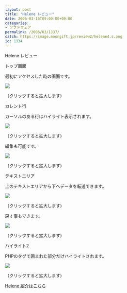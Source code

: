 ```yaml
---
layout: post
title: "Helene レビュー"
date: 2006-03-16T09:00:00+09:00
categories:
- ソフトウェア
permalink: /2006/03/1337/
catch: https://image.moongift.jp/review2/helene4.s.png
id: 1334
---
```

Helene レビュー  
<!--more-->

トップ画面

  

最初にアクセスした時の画面です。

  

[![](https://image.moongift.jp/review2/helene1.s.png)](https://image.moongift.jp/review2/helene1.png)  
  
（クリックすると拡大します)

  

カレント行

  

カーソルのある行はハイライト表示されます。

  

[![](https://image.moongift.jp/review2/helene2.s.png)](https://image.moongift.jp/review2/helene2.png)  
  
（クリックすると拡大します)

  

編集も可能です。

  

[![](https://image.moongift.jp/review2/helene3.s.png)](https://image.moongift.jp/review2/helene3.png)  
  
（クリックすると拡大します)

  

テキストエリア

  

上のテキストエリアから下へデータを転送できます。

  

[![](https://image.moongift.jp/review2/helene4.s.png)](https://image.moongift.jp/review2/helene4.png)  
  
（クリックすると拡大します)

  

戻す事もできます。

  

[![](https://image.moongift.jp/review2/helene5.s.png)](https://image.moongift.jp/review2/helene5.png)  
  
（クリックすると拡大します)

  

ハイライト2

  

PHPのタグで囲まれた部分だけハイライトされます。

  

[![](https://image.moongift.jp/review2/helene6.s.png)](https://image.moongift.jp/review2/helene6.png)  
  
（クリックすると拡大します)

  

[Helene 紹介はこちら](http://oss.moongift.jp/intro/i-1335.html)

